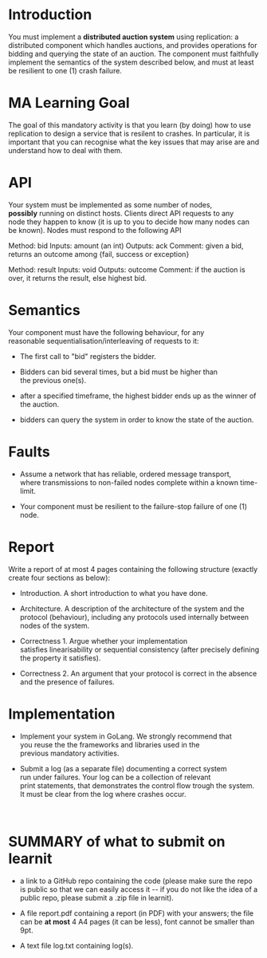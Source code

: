 
# Introduction 

You must implement a **distributed auction system** using replication: a distributed component which handles auctions, and provides operations for bidding and querying the state of an auction. The component must faithfully implement the semantics of the system described below, and must at least be resilient to one (1) crash failure.


# MA Learning Goal

The goal of this mandatory activity is that you learn (by doing) how to use replication to design a service that is resilent to crashes. In particular, it is important that you can recognise what the key issues that may arise are and understand how to deal with them.


# API

Your system must be implemented as some number of nodes, **possibly** running on distinct hosts. Clients direct API requests to any node they happen to know (it is up to you to decide how many nodes can be known). Nodes must respond to the following API

Method:  bid
Inputs:  amount (an int)
Outputs: ack
Comment: given a bid, returns an outcome among {fail, success or exception}

Method:  result
Inputs:  void
Outputs: outcome
Comment:  if the auction is over, it returns the result, else highest bid.


# Semantics

Your component must have the following behaviour, for any reasonable sequentialisation/interleaving of requests to it:

- The first call to "bid" registers the bidder.

- Bidders can bid several times, but a bid must be higher than the previous one(s).

- after a specified timeframe, the highest bidder ends up as the winner of the auction.

- bidders can query the system in order to know the state of the auction.


# Faults 

- Assume a network that has reliable, ordered message transport, where transmissions to non-failed nodes complete within a known time-limit.

- Your component must be resilient to the failure-stop failure of one  (1) node.


# Report

Write a report of at most 4 pages containing the following structure (exactly create four sections as below):

- Introduction. A short introduction to what you have done.

- Architecture. A description of the architecture of the system and the protocol (behaviour), including any protocols used internally between nodes of the system.

- Correctness 1. Argue whether your implementation satisfies linearisability or sequential consistency (after precisely defining  the property it satisfies).

- Correctness 2. An argument that your protocol is correct in the absence and the presence of failures.


# Implementation

- Implement your system in GoLang. We strongly recommend that you reuse the the frameworks and libraries used in the previous mandatory activities.

- Submit a log (as a separate file) documenting a correct system run under failures. Your log can be a collection of relevant print statements, that demonstrates the control flow trough the system. It must be clear from the log where crashes occur.

  


# SUMMARY of what to submit on learnit 

- a link to a GitHub repo containing the code (please make sure the repo is public so that we can easily access it -- if you do not like the idea of a public repo, please submit a .zip file in learnit).

- A file report.pdf containing a report (in PDF) with your answers; the file can be **at most** 4 A4 pages (it can be less), font cannot be smaller than 9pt.

- A text file log.txt containing log(s).
